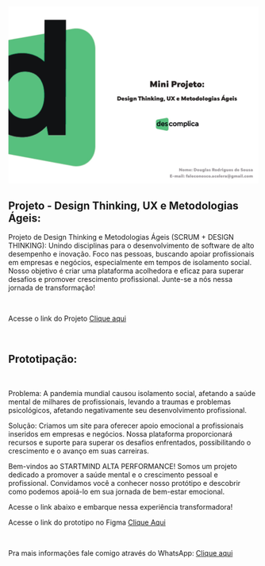 <img src="./Design-Thinking.jpg"/>

## Projeto - Design Thinking, UX e Metodologias Ágeis:

Projeto de Design Thinking e Metodologias Ágeis (SCRUM + DESIGN THINKING):  Unindo disciplinas para o desenvolvimento de software de alto desempenho e inovação. Foco nas pessoas, buscando apoiar profissionais em empresas e negócios, especialmente em tempos de isolamento social. Nosso objetivo é criar uma plataforma acolhedora e eficaz para superar desafios e promover crescimento profissional. Junte-se a nós nessa jornada de transformação!

<br>

Acesse o link do Projeto <a href="./Design-Thinking.pdf"> Clique aqui </a>

<br>

## Prototipação:

<br>

Problema: A pandemia mundial causou isolamento social, afetando a saúde mental de milhares de profissionais, levando a traumas e problemas psicológicos, afetando negativamente seu desenvolvimento profissional.

Solução: Criamos um site para oferecer apoio emocional a profissionais inseridos em empresas e negócios. Nossa plataforma proporcionará recursos e suporte para superar os desafios enfrentados, possibilitando o crescimento e o avanço em suas carreiras.

Bem-vindos ao STARTMIND ALTA PERFORMANCE! Somos um projeto dedicado a promover a saúde mental e o crescimento pessoal e profissional. Convidamos você a conhecer nosso protótipo e descobrir como podemos apoiá-lo em sua jornada de bem-estar emocional. 

Acesse o link abaixo e embarque nessa experiência transformadora!

Acesse o link do prototipo no Figma <a href="https://www.figma.com/file/qlXe1EwEA7hYc5IHNyDi8y/Prototipo----Descomplica?type=design&node-id=0-1&mode=design&t=rS9dOfGvf25SpMnx-0">Clique Aqui</a>

<br>

Pra mais informações fale comigo através do WhatsApp: <a href="https://api.whatsapp.com/send/?phone=5581984548244&text&type=phone_number&app_absent=0"> Clique aqui </a>
